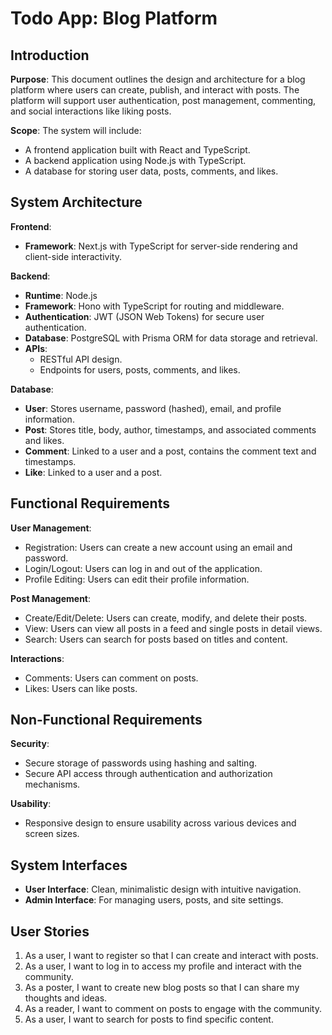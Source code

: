 # Todo App: Blog Platform

## Introduction

**Purpose**: This document outlines the design and architecture for a blog platform where users can create, publish, and interact with posts. The platform will support user authentication, post management, commenting, and social interactions like liking posts.

**Scope**: The system will include:

- A frontend application built with React and TypeScript.
- A backend application using Node.js with TypeScript.
- A database for storing user data, posts, comments, and likes.

## System Architecture

**Frontend**:

- **Framework**: Next.js with TypeScript for server-side rendering and client-side interactivity.

**Backend**:

- **Runtime**: Node.js
- **Framework**: Hono with TypeScript for routing and middleware.
- **Authentication**: JWT (JSON Web Tokens) for secure user authentication.
- **Database**: PostgreSQL with Prisma ORM for data storage and retrieval.
- **APIs**:
  - RESTful API design.
  - Endpoints for users, posts, comments, and likes.

**Database**:

- **User**: Stores username, password (hashed), email, and profile information.
- **Post**: Stores title, body, author, timestamps, and associated comments and likes.
- **Comment**: Linked to a user and a post, contains the comment text and timestamps.
- **Like**: Linked to a user and a post.

## Functional Requirements

**User Management**:

- Registration: Users can create a new account using an email and password.
- Login/Logout: Users can log in and out of the application.
- Profile Editing: Users can edit their profile information.

**Post Management**:

- Create/Edit/Delete: Users can create, modify, and delete their posts.
- View: Users can view all posts in a feed and single posts in detail views.
- Search: Users can search for posts based on titles and content.

**Interactions**:

- Comments: Users can comment on posts.
- Likes: Users can like posts.

## Non-Functional Requirements

**Security**:

- Secure storage of passwords using hashing and salting.
- Secure API access through authentication and authorization mechanisms.

**Usability**:

- Responsive design to ensure usability across various devices and screen sizes.

## System Interfaces

- **User Interface**: Clean, minimalistic design with intuitive navigation.
- **Admin Interface**: For managing users, posts, and site settings.

## User Stories

1. As a user, I want to register so that I can create and interact with posts.
2. As a user, I want to log in to access my profile and interact with the community.
3. As a poster, I want to create new blog posts so that I can share my thoughts and ideas.
4. As a reader, I want to comment on posts to engage with the community.
5. As a user, I want to search for posts to find specific content.